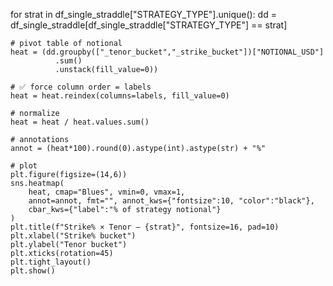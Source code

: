 for strat in df_single_straddle["STRATEGY_TYPE"].unique():
    dd = df_single_straddle[df_single_straddle["STRATEGY_TYPE"] == strat]

    # pivot table of notional
    heat = (dd.groupby(["_tenor_bucket","_strike_bucket"])["NOTIONAL_USD"]
              .sum()
              .unstack(fill_value=0))

    # ✅ force column order = labels
    heat = heat.reindex(columns=labels, fill_value=0)

    # normalize
    heat = heat / heat.values.sum()

    # annotations
    annot = (heat*100).round(0).astype(int).astype(str) + "%"

    # plot
    plt.figure(figsize=(14,6))
    sns.heatmap(
        heat, cmap="Blues", vmin=0, vmax=1,
        annot=annot, fmt="", annot_kws={"fontsize":10, "color":"black"},
        cbar_kws={"label":"% of strategy notional"}
    )
    plt.title(f"Strike% × Tenor – {strat}", fontsize=16, pad=10)
    plt.xlabel("Strike% bucket")
    plt.ylabel("Tenor bucket")
    plt.xticks(rotation=45)
    plt.tight_layout()
    plt.show()
